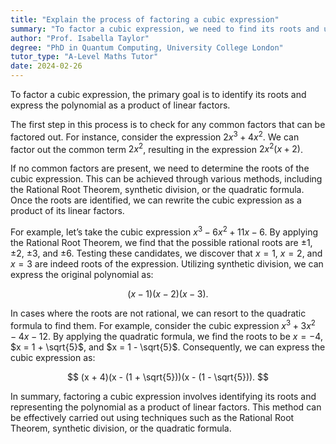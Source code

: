 ```yaml
---
title: "Explain the process of factoring a cubic expression"
summary: "To factor a cubic expression, we need to find its roots and use them to write the expression as a product of linear factors."
author: "Prof. Isabella Taylor"
degree: "PhD in Quantum Computing, University College London"
tutor_type: "A-Level Maths Tutor"
date: 2024-02-26
---
```


To factor a cubic expression, the primary goal is to identify its roots and express the polynomial as a product of linear factors.

The first step in this process is to check for any common factors that can be factored out. For instance, consider the expression $2x^3 + 4x^2$. We can factor out the common term $2x^2$, resulting in the expression $2x^2(x + 2)$.

If no common factors are present, we need to determine the roots of the cubic expression. This can be achieved through various methods, including the Rational Root Theorem, synthetic division, or the quadratic formula. Once the roots are identified, we can rewrite the cubic expression as a product of its linear factors.

For example, let’s take the cubic expression $x^3 - 6x^2 + 11x - 6$. By applying the Rational Root Theorem, we find that the possible rational roots are $\pm 1$, $\pm 2$, $\pm 3$, and $\pm 6$. Testing these candidates, we discover that $x = 1$, $x = 2$, and $x = 3$ are indeed roots of the expression. Utilizing synthetic division, we can express the original polynomial as:

$$
(x - 1)(x - 2)(x - 3).
$$

In cases where the roots are not rational, we can resort to the quadratic formula to find them. For example, consider the cubic expression $x^3 + 3x^2 - 4x - 12$. By applying the quadratic formula, we find the roots to be $x = -4$, $x = 1 + \sqrt{5}$, and $x = 1 - \sqrt{5}$. Consequently, we can express the cubic expression as:

$$
(x + 4)(x - (1 + \sqrt{5}))(x - (1 - \sqrt{5})).
$$

In summary, factoring a cubic expression involves identifying its roots and representing the polynomial as a product of linear factors. This method can be effectively carried out using techniques such as the Rational Root Theorem, synthetic division, or the quadratic formula.
    